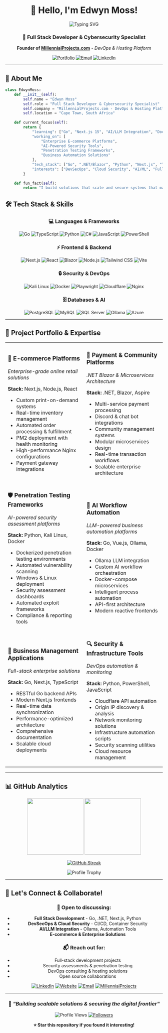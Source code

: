<div align="center">
  
# 👋 Hello, I'm Edwyn Moss!

<img src="https://readme-typing-svg.herokuapp.com?font=Fira+Code&size=22&duration=3000&pause=1000&color=36BCF7FF&center=true&vCenter=true&width=700&lines=Cybersecurity+Expert+%7C+Full+Stack+Developer;Founder+of+MillennialProjects.com;Go+%7C+.NET+%7C+Python+%7C+Next.js;Security+Automation+%7C+Penetration+Testing;Building+Enterprise+Solutions" alt="Typing SVG" />

### 🚀 Full Stack Developer & Cybersecurity Specialist
**Founder of [MillennialProjects.com](https://millennialprojects.com)** - *DevOps & Hosting Platform*

[![Portfolio](https://img.shields.io/badge/Portfolio-eddiemoss.co.za-blue?style=for-the-badge&logo=safari&logoColor=white)](https://eddiemoss.co.za)
[![Email](https://img.shields.io/badge/Email-me@eddiemoss.co.za-red?style=for-the-badge&logo=gmail&logoColor=white)](mailto:me@eddiemoss.co.za)
[![LinkedIn](https://img.shields.io/badge/LinkedIn-Connect-0077B5?style=for-the-badge&logo=linkedin&logoColor=white)](https://www.linkedin.com/in/edwynmoss)

</div>

---

## 🎯 About Me

```python
class EdwynMoss:
    def __init__(self):
        self.name = "Edwyn Moss"
        self.role = "Full Stack Developer & Cybersecurity Specialist"
        self.company = "MillennialProjects.com - DevOps & Hosting Platform"
        self.location = "Cape Town, South Africa"
        
    def current_focus(self):
        return {
            "learning": ["Go", "Next.js 15", "AI/LLM Integration", "Docker & Orchestration"],
            "working_on": [
                "Enterprise E-commerce Platforms",
                "AI-Powered Security Tools", 
                "Penetration Testing Frameworks",
                "Business Automation Solutions"
            ],
            "tech_stack": ["Go", ".NET/Blazor", "Python", "Next.js", "TypeScript"],
            "interests": ["DevSecOps", "Cloud Security", "AI/ML", "Full Stack Architecture"]
        }
    
    def fun_fact(self):
        return "I build solutions that scale and secure systems that matter! 🛡️💻"
```

## 🛠️ Tech Stack & Skills

<div align="center">

### 💻 Languages & Frameworks
![Go](https://img.shields.io/badge/Go-00ADD8?style=for-the-badge&logo=go&logoColor=white)
![TypeScript](https://img.shields.io/badge/TypeScript-3178C6?style=for-the-badge&logo=typescript&logoColor=white)
![Python](https://img.shields.io/badge/Python-3776AB?style=for-the-badge&logo=python&logoColor=white)
![C#](https://img.shields.io/badge/C%23-239120?style=for-the-badge&logo=c-sharp&logoColor=white)
![JavaScript](https://img.shields.io/badge/JavaScript-F7DF1E?style=for-the-badge&logo=javascript&logoColor=black)
![PowerShell](https://img.shields.io/badge/PowerShell-5391FE?style=for-the-badge&logo=powershell&logoColor=white)

### ⚡ Frontend & Backend
![Next.js](https://img.shields.io/badge/Next.js-000000?style=for-the-badge&logo=nextdotjs&logoColor=white)
![React](https://img.shields.io/badge/React-61DAFB?style=for-the-badge&logo=react&logoColor=black)
![Blazor](https://img.shields.io/badge/Blazor-512BD4?style=for-the-badge&logo=blazor&logoColor=white)
![Node.js](https://img.shields.io/badge/Node.js-339933?style=for-the-badge&logo=nodedotjs&logoColor=white)
![Tailwind CSS](https://img.shields.io/badge/Tailwind_CSS-38B2AC?style=for-the-badge&logo=tailwind-css&logoColor=white)
![Vite](https://img.shields.io/badge/Vite-646CFF?style=for-the-badge&logo=vite&logoColor=white)

### 🔒 Security & DevOps
![Kali Linux](https://img.shields.io/badge/Kali_Linux-557C94?style=for-the-badge&logo=kali-linux&logoColor=white)
![Docker](https://img.shields.io/badge/Docker-2496ED?style=for-the-badge&logo=docker&logoColor=white)
![Playwright](https://img.shields.io/badge/Playwright-2EAD33?style=for-the-badge&logo=playwright&logoColor=white)
![Cloudflare](https://img.shields.io/badge/Cloudflare-F38020?style=for-the-badge&logo=cloudflare&logoColor=white)
![Nginx](https://img.shields.io/badge/Nginx-009639?style=for-the-badge&logo=nginx&logoColor=white)

### 🗄️ Databases & AI
![PostgreSQL](https://img.shields.io/badge/PostgreSQL-316192?style=for-the-badge&logo=postgresql&logoColor=white)
![MySQL](https://img.shields.io/badge/MySQL-4479A1?style=for-the-badge&logo=mysql&logoColor=white)
![SQL Server](https://img.shields.io/badge/SQL_Server-CC2927?style=for-the-badge&logo=microsoft-sql-server&logoColor=white)
![Ollama](https://img.shields.io/badge/Ollama-000000?style=for-the-badge&logo=ai&logoColor=white)
![Azure](https://img.shields.io/badge/Azure-0089D0?style=for-the-badge&logo=microsoft-azure&logoColor=white)

</div>

---

## 🚀 Project Portfolio & Expertise

<div align="center">

<table>
<tr>
<td width="50%">

### 🎨 E-commerce Platforms
*Enterprise-grade online retail solutions*

**Stack:** Next.js, Node.js, React
- Custom print-on-demand systems
- Real-time inventory management
- Automated order processing & fulfillment
- PM2 deployment with health monitoring
- High-performance Nginx configurations
- Payment gateway integrations

</td>
<td width="50%">

### 💼 Payment & Community Platforms
*.NET Blazor & Microservices Architecture*

**Stack:** .NET, Blazor, Aspire
- Multi-service payment processing
- Discord & chat bot integrations
- Community management systems
- Modular microservices design
- Real-time transaction workflows
- Scalable enterprise architecture

</td>
</tr>
<tr>
<td width="50%">

### 🛡️ Penetration Testing Frameworks
*AI-powered security assessment platforms*

**Stack:** Python, Kali Linux, Docker
- Dockerized penetration testing environments
- Automated vulnerability scanning
- Windows & Linux deployment
- Security assessment dashboards
- Automated exploit frameworks
- Compliance & reporting tools

</td>
<td width="50%">

### 🤖 AI Workflow Automation
*LLM-powered business automation platforms*

**Stack:** Go, Vue.js, Ollama, Docker
- Ollama LLM integration
- Custom AI workflow orchestration
- Docker-compose microservices
- Intelligent process automation
- API-first architecture
- Modern reactive frontends

</td>
</tr>
<tr>
<td width="50%">

### 📓 Business Management Applications
*Full-stack enterprise solutions*

**Stack:** Go, Next.js, TypeScript
- RESTful Go backend APIs
- Modern Next.js frontends
- Real-time data synchronization
- Performance-optimized architecture
- Comprehensive documentation
- Scalable cloud deployments

</td>
<td width="50%">

### 🔍 Security & Infrastructure Tools
*DevOps automation & monitoring*

**Stack:** Python, PowerShell, JavaScript
- Cloudflare API automation
- Origin IP discovery & analysis
- Network monitoring solutions
- Infrastructure automation scripts
- Security scanning utilities
- Cloud resource management

</td>
</tr>
</table>

</div>

---

## 📊 GitHub Analytics

<div align="center">
  
<img height="180em" src="https://github-readme-stats.vercel.app/api?username=edwynmoss&show_icons=true&theme=tokyonight&include_all_commits=true&count_private=true"/>
<img height="180em" src="https://github-readme-stats.vercel.app/api/top-langs/?username=edwynmoss&layout=compact&langs_count=8&theme=tokyonight"/>

</div>

<div align="center">
  
[![GitHub Streak](https://streak-stats.demolab.com/?user=edwynmoss&theme=tokyonight)](https://git.io/streak-stats)

</div>

<div align="center">
  
![Profile Trophy](https://github-profile-trophy.vercel.app/?username=edwynmoss&theme=tokyonight&no-frame=false&no-bg=false&margin-w=4)

</div>

---

## 🤝 Let's Connect & Collaborate!

<div align="center">

### 💬 Open to discussing:
- **Full Stack Development** - Go, .NET, Next.js, Python
- **DevSecOps & Cloud Security** - CI/CD, Container Security
- **AI/LLM Integration** - Ollama, Automation Tools
- **E-commerce & Enterprise Solutions**

### 📬 Reach out for:
- Full-stack development projects
- Security assessments & penetration testing
- DevOps consulting & hosting solutions
- Open source collaborations

[![LinkedIn](https://img.shields.io/badge/LinkedIn-0077B5?style=for-the-badge&logo=linkedin&logoColor=white)](https://www.linkedin.com/in/edwynmoss)
[![Website](https://img.shields.io/badge/Website-000000?style=for-the-badge&logo=About.me&logoColor=white)](https://eddiemoss.co.za)
[![Email](https://img.shields.io/badge/Email-D14836?style=for-the-badge&logo=gmail&logoColor=white)](mailto:me@eddiemoss.co.za)
[![MillennialProjects](https://img.shields.io/badge/MillennialProjects-FF6B6B?style=for-the-badge&logo=firefox&logoColor=white)](https://millennialprojects.com)

</div>

---

<div align="center">
  
### 🎯 *"Building scalable solutions & securing the digital frontier"*

![Profile Views](https://komarev.com/ghpvc/?username=edwynmoss&color=brightgreen&style=for-the-badge)
[![Followers](https://img.shields.io/github/followers/edwynmoss?style=for-the-badge&color=blue)](https://github.com/edwynmoss)

**⭐ Star this repository if you found it interesting!**

</div>
